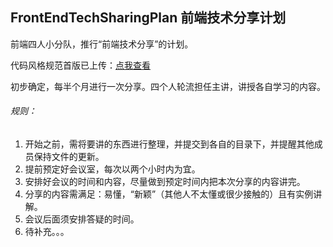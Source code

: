 ## FrontEndTechSharingPlan 前端技术分享计划

前端四人小分队，推行“前端技术分享”的计划。

代码风格规范首版已上传：[点我查看](https://github.com/zuaKevin/FrontEndTechSharingPlan/blob/master/%E4%BB%A3%E7%A0%81%E9%A3%8E%E6%A0%BC%E8%A7%84%E8%8C%83--HTML%2CCSS%2CJAVASCRIPT(Beta).md)

初步确定，每半个月进行一次分享。四个人轮流担任主讲，讲授各自学习的内容。

###### 规则：
1. 开始之前，需将要讲的东西进行整理，并提交到各自的目录下，并提醒其他成员保持文件的更新。
2. 提前预定好会议室，每次以两个小时内为宜。
3. 安排好会议的时间和内容，尽量做到预定时间内把本次分享的内容讲完。
4. 分享的内容需满足：易懂，“新颖”（其他人不太懂或很少接触的）且有实例讲解。
5. 会议后面须安排答疑的时间。
6. 待补充。。。
